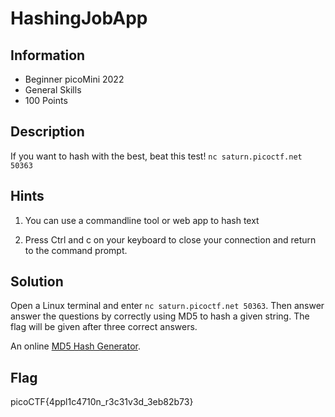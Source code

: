# HashingJobApp

## Information

- Beginner picoMini 2022
- General Skills
- 100 Points

## Description

If you want to hash with the best, beat this test!
`nc saturn.picoctf.net 50363`

## Hints

1. You can use a commandline tool or web app to hash text

2. Press Ctrl and c on your keyboard to close your connection and return to the command prompt.

## Solution

Open a Linux terminal and enter `nc saturn.picoctf.net 50363`. Then answer answer the questions by correctly using MD5 to hash a given string. The flag will be given after three correct answers.

An online [MD5 Hash Generator](https://www.md5hashgenerator.com/).

## Flag

picoCTF{4ppl1c4710n_r3c31v3d_3eb82b73}
